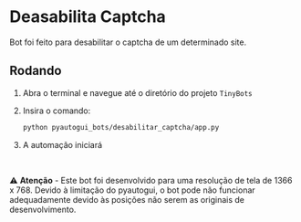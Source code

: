 # Deasabilita Captcha

Bot foi feito para desabilitar o captcha de um determinado site.

## Rodando

1. Abra o terminal e navegue até o diretório do projeto `TinyBots`

2. Insira o comando:

    ```bash
    python pyautogui_bots/desabilitar_captcha/app.py
    ```

3. A automação iniciará

$~$

⚠️ **Atenção** - Este bot foi desenvolvido para uma resolução de tela de 1366 x 768. Devido à limitação do pyautogui, o bot pode não funcionar adequadamente devido às posições não serem as originais de desenvolvimento.
